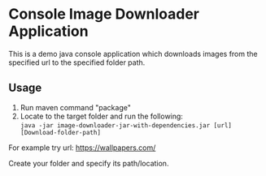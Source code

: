 # Console Image Downloader Application
This is a demo java console application which downloads images from the specified url to the specified folder path.
## Usage
1) Run maven command "package"
2) Locate to the target folder and run the following:  
`java -jar image-downloader-jar-with-dependencies.jar [url] [Download-folder-path]`

For example try url: https://wallpapers.com/

Create your folder and specify its path/location.
